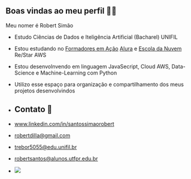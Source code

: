 ## Boas vindas ao meu perfil 👨‍🎓

Meu nomer é Robert Simão
 
- Estudo Ciências de Dados e Iteligência Artificial (Bacharel) UNIFIL
- Estou estudando no [Formadores em Ação](https://professor.escoladigital.pr.gov.br/formadores_acao) [Alura](www.alura.com.br) e [Escola da Nuvem](https://escoladanuvem.org/) Re/Star AWS
- Estou desenvolnvendo em linguagem JavaSecript, Cloud AWS, Data-Science e Machine-Learning com Python
- Utilizo esse espaço para organização e compartilhamento dos meus projetos desenvolvindos

- ## Contato 📧

- www.linkedin.com/in/santossimaorobert

- robertdilla@gmail.com

- trebor5055@edu.unifil.br

- robertsantos@alunos.utfpr.edu.br
  
  

- ![](https://media1.tenor.com/m/DDPfsplKF5EAAAAd/yes-yas.gif)


